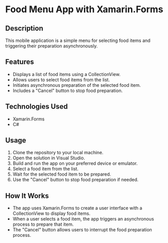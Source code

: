 # Food Menu App with Xamarin.Forms

## Description

This mobile application is a simple menu for selecting food items and triggering their preparation asynchronously. 

## Features

- Displays a list of food items using a CollectionView.
- Allows users to select food items from the list.
- Initiates asynchronous preparation of the selected food item.
- Includes a "Cancel" button to stop food preparation.

## Technologies Used

- Xamarin.Forms
- C#

## Usage

1. Clone the repository to your local machine.
2. Open the solution in Visual Studio.
3. Build and run the app on your preferred device or emulator.
4. Select a food item from the list.
5. Wait for the selected food item to be prepared.
6. Use the "Cancel" button to stop food preparation if needed.

## How It Works

- The app uses Xamarin.Forms to create a user interface with a CollectionView to display food items.
- When a user selects a food item, the app triggers an asynchronous process to prepare that item.
- The "Cancel" button allows users to interrupt the food preparation process.